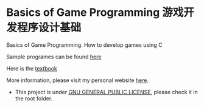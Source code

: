 # Basics of Game Programming 游戏开发程序设计基础
Basics of Game Programming. How to develop games using C

Sample programes can be found [here](https://github.com/hanhonglei/GameDevelopmentSamples)

Here is the [textbook](http://product.dangdang.com/23951820.html)

More information, please visit my personal website [here](https://hanhonglei.github.io/).

- This project is under [GNU GENERAL PUBLIC LICENSE](https://www.gnu.org/licenses/), please check it in the root folder.